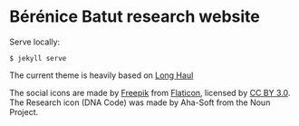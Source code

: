 Bérénice Batut research website
===============================

Serve locally:

```
$ jekyll serve
```


The current theme is heavily based on [Long Haul](https://github.com/brianmaierjr/long-haul)

The social icons are made by [Freepik](http://www.freepik.com) from 
[Flaticon]("http://www.flaticon.com), licensed by 
[CC BY 3.0](http://creativecommons.org/licenses/by/3.0/). The Research icon
(DNA Code) was made by Aha-Soft from the Noun Project.

